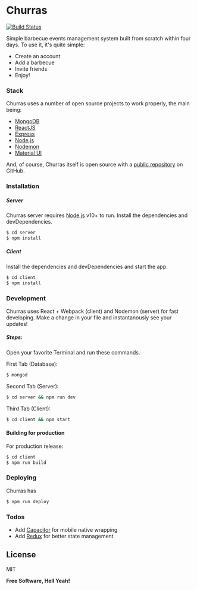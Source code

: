 # Churras

[![Build Status](https://travis-ci.org/joemccann/dillinger.svg?branch=master)](https://travis-ci.org/joemccann/dillinger)

Simple barbecue events management system built from scratch within four days. To use it, it's quite simple:
  - Create an account
  - Add a barbecue
  - Invite friends
  - Enjoy!

### Stack

Churras uses a number of open source projects to work properly, the main being:

* [MongoDB](https://www.mongodb.com/download-center#community)
* [ReactJS](https://reactjs.org)
* [Express](http://expressjs.com)
* [Node.js](http://nodejs.org)
* [Nodemon](https://www.npmjs.com/package/nodemon)
* [Material UI](https://material-ui.com)

And, of course, Churras itself is open source with a [public repository][churras] on GitHub.

### Installation

##### Server

Churras server requires [Node.js](https://nodejs.org/) v10+ to run.
Install the dependencies and devDependencies.

```sh
$ cd server
$ npm install
```

##### Client

Install the dependencies and devDependencies and start the app.
```sh
$ cd client
$ npm install
```

### Development

Churras uses React + Webpack (client) and Nodemon (server) for fast developing.
Make a change in your file and instantanously see your updates!

##### Steps:
Open your favorite Terminal and run these commands.

First Tab (Database):
```sh
$ mongod
```

Second Tab  (Server):
```sh
$ cd server && npm run dev
```

Third Tab (Client):
```sh
$ cd client && npm start
```

#### Building for production
For production release:
```sh
$ cd client 
$ npm run build
```

### Deploying

Churras has 

```sh
$ npm run deploy
```

### Todos

 - Add  [Capacitor](https://capacitor.ionicframework.com) for mobile native wrapping
 - Add  [Redux](https://redux.js.org) for better state management

License
----

MIT

**Free Software, Hell Yeah!**

[//]: # (These are reference links used in the body of this note and get stripped out when the markdown processor does its job. There is no need to format nicely because it shouldn't be seen. Thanks SO - http://stackoverflow.com/questions/4823468/store-comments-in-markdown-syntax)

[churras]: <https://github.com/leopq/churras>
